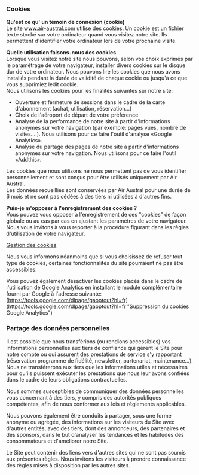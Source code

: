 ### Cookies

**Qu'est ce qu' un témoin de connexion (cookie)**  
Le site www.air-austral.com utilise des cookies. Un cookie est un fichier texte stocké sur votre ordinateur quand vous visitez notre site. Ils permettent d'identifier votre ordinateur lors de votre prochaine visite.

**Quelle utilisation faisons-nous des cookies**  
Lorsque vous visitez notre site nous pouvons, selon vos choix exprimés par le paramétrage de votre navigateur, installer divers cookies sur le disque dur de votre ordinateur. Nous pouvons lire les cookies que nous avons installés pendant la durée de validité de chaque cookie ou jusqu'à ce que vous supprimiez ledit cookie.  
Nous utilisons les cookies pour les finalités suivantes sur notre site:

* Ouverture et fermeture de sessions dans le cadre de la carte d'abonnement (achat, utilisation, réservation…)
* Choix de l'aéroport de départ de votre préférence
* Analyse de la performance de notre site à partir d'informations anonymes sur votre navigation (par exemple: pages vues, nombre de visites….). Nous utilisons pour ce faire l'outil d'analyse «Google Analytics».
* Analyse du partage des pages de notre site à partir d'informations anonymes sur votre navigation. Nous utilisons pour ce faire l'outil «Addthis».

Les cookies que nous utilisons ne nous permettent pas de vous identifier personnellement et sont conçus pour être utilisés uniquement par Air Austral.  
Les données recueillies sont conservées par Air Austral pour une durée de 6 mois et ne sont pas cédées à des tiers ni utilisées à d'autres fins.

  
**Puis-je m'opposer à l'enregistrement des cookies ?**  
Vous pouvez vous opposer à l'enregistrement de ces "cookies" de façon globale ou au cas par cas en ajustant les paramètres de votre navigateur. Nous vous invitons à vous reporter à la procédure figurant dans les règles d'utilisation de votre navigateur.

[Gestion des cookies](https://www.air-austral.com/mentions-legales.html?_ga=2.114398213.367551167.1578622053-377451407.1578621813#)

Nous vous informons néanmoins que si vous choisissez de refuser tout type de cookies, certaines fonctionnalités du site pourraient ne pas être accessibles.

Vous pouvez également désactiver les cookies placés dans le cadre de l'utilisation de Google Analytics en installant le module complémentaire fourni par Google à l'adresse suivante: [https://tools.google.com/dlpage/gaoptout?hl=fr](https://tools.google.com/dlpage/gaoptout?hl=fr "Suppression du cookies Google Analytics")

### Partage des données personnelles

Il est possible que nous transférions (ou rendions accessibles) vos informations personnelles aux tiers de confiance qui gèrent le Site pour notre compte ou qui assurent des prestations de service s'y rapportant (réservation programme de fidélité, newsletter, partenariat, maintenance…). Nous ne transférerons aux tiers que les informations utiles et nécessaires pour qu'ils puissent exécuter les prestations que nous leur avons confiées dans le cadre de leurs obligations contractuelles.

Nous sommes susceptibles de communiquer des données personnelles vous concernant à des tiers, y compris des autorités publiques compétentes, afin de nous conformer aux lois et règlements applicables.

Nous pouvons également être conduits à partager, sous une forme anonyme ou agrégée, des informations sur les visiteurs du Site avec d'autres entités, avec des tiers, dont des annonceurs, des partenaires et des sponsors, dans le but d'analyser les tendances et les habitudes des consommateurs et d'améliorer notre Site.

Le Site peut contenir des liens vers d'autres sites qui ne sont pas soumis aux présentes règles. Nous invitons les visiteurs à prendre connaissance des règles mises à disposition par les autres sites.